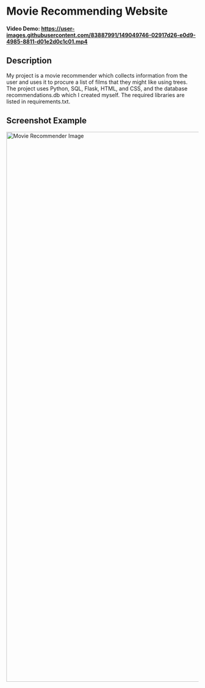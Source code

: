 # Movie Recommending Website
#### Video Demo: https://user-images.githubusercontent.com/83887991/149049746-02917d26-e0d9-4985-8811-d01e2d0c1c01.mp4

## Description

My project is a movie recommender which collects information from the user and uses it to procure a list of films
that they might like using trees. The project uses Python, SQL, Flask, HTML, and CSS, and the database recommendations.db
which I created myself. The required libraries are listed in requirements.txt. 

## Screenshot Example


<img width="1440" alt="Movie Recommender Image" src="https://user-images.githubusercontent.com/83887991/149073753-ecbda50e-b17e-43c5-9d9d-5e8306ad41a3.png">
